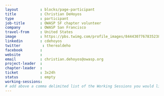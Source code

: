 ```yaml
---
layout          : blocks/page-participant
title           : Christian DeHoyos
type            : participant
job-title       : OWASP SF chapter volunteer
company         : OWASP San Francisco 
travel-from     : United States
image           : https://pbs.twimg.com/profile_images/844430776783523840/xHcvN0MX.jpg
linkedin        : cdehoyos
twitter          : therealdeho
facebook        :
website         : 
email           : christian.dehoyos@owasp.org
project-leader  :
chapter-leader  :
ticket          : 3x24h
status          : empty
working-sessions:
# add above a comma delimited list of the Working Sessions you would like to attend (use the session's title)
---
```


<!-- put more details about participant here -->

